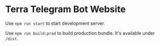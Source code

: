 # Terra Telegram Bot Website

Use `npm run start` to start development server.

Use `npm run build:prod` to build production bundle. It's available under `/dist`.


